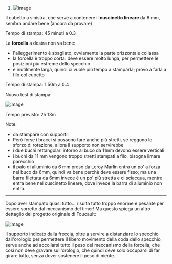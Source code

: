 1) ![image](https://github.com/jumpjack/heliostat/assets/1620953/6f445de9-fc84-4f1b-860d-8ed773a73b0c)

Il cubetto a sinistra, che serve a contenere il **cuscinetto lineare** da 6 mm, sembra andare bene (ancora da provare)

Tempo di stampa: 45 minuti a 0.3

La **forcella** a destra non va bene:
- l'alleggerimento è sbagliato, ovviamente la parte orizzontale collassa
- la forcella è troppo corta: deve essere molto lunga, per permettere le posizioni più estreme dello specchio
- è inutilmente larga, quindi ci vuole più tempo a stamparla; provo a farla a filo col cubetto

Tempo di stampa: 1:50m a 0.4

  
Nuovo test di stampa:

![image](https://github.com/jumpjack/heliostat/assets/1620953/1694ba30-d72d-469c-8e43-408ce19939a1)

Tempo previsto: 2h 13m

Note:

- da stampare con supporti!
- Però forse i bracci si possono fare anche più stretti, se reggono lo sforzo di rotazione, allora il supporto non servirebbe
- i due buchi rettangolari intorno al buco da 11mm devono essere verticali
- i buchi da 11 mm vengono troppo stretti stampati a filo, bisogna limare parecchio
- il palo di alluminio da 6 mm preso da Leroy Marlin entra un po' a forza nel buco da 6mm, quindi va bene perchè deve essere fisso; ma una barra filettata da 6mm invece è un po' più stretta e ci sciacqua, mentre entra bene nel cuscinetto lineare, dove invece la barra di alluminio non entra.

------------

Dopo aver stampato quasi tutto... risulta tutto troppo enorme e pesante per essere sorretto dal meccanismo del timer! Ma questo spiega un altro dettaglio del progetto originale di Foucault:

![image](https://github.com/jumpjack/heliostat/assets/1620953/04ad34be-1eed-441f-8e42-629e7c856624)

Il supporto indicato dalla freccia, oltre a servire a distanziare lo specchio dall'orologio per permettere il libero movimento della coda dello specchio, serve anche ad accollarsi tutto il peso del meccanismo della forcella, che così non deve gravare sull'orologio, che quindi deve solo occuparsi di far girare tutto, senza dover sostenere il peso di niente.
